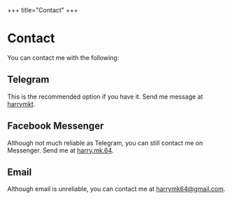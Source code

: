 +++
title="Contact"
+++

# Contact
You can contact me with the following:

## Telegram
This is the recommended option if you have it. Send me message at <a href="https://t.me/harrymkt">harrymkt</a>.

## Facebook Messenger
Although not much reliable as Telegram, you can still contact me on Messenger. Send me at <a href="https://facebook.com/harry.mk.64">harry.mk.64</a>.

## Email
Although email is unreliable, you can contact me at <a href="mailto:harrymk64@gmail.com">harrymk64@gmail.com</a>.